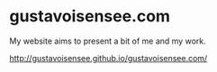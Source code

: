 gustavoisensee.com
==================

My website aims to present a bit of me and my work.


http://gustavoisensee.github.io/gustavoisensee.com/
